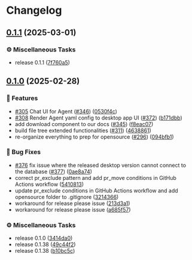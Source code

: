 # Changelog

## [0.1.1](https://github.com/onyx-hq/onyx-internal/compare/0.1.0...0.1.1) (2025-03-01)


### <!-- 7 -->⚙️ Miscellaneous Tasks

* release 0.1.1 ([7f760a5](https://github.com/onyx-hq/onyx-internal/commit/7f760a5294f0896bc3295c7ec66a502131e3b5e5))

## [0.1.0](https://github.com/onyx-hq/onyx-internal/compare/v0.1.0...0.1.0) (2025-02-28)


### <!-- 0 -->🚀 Features

* [#305](https://github.com/onyx-hq/onyx-internal/issues/305) Chat UI for Agent ([#346](https://github.com/onyx-hq/onyx-internal/issues/346)) ([0530f4c](https://github.com/onyx-hq/onyx-internal/commit/0530f4c9a5317f4d8c2fcc5f955799a91f676f4e))
* [#308](https://github.com/onyx-hq/onyx-internal/issues/308) Render Agent yaml config to desktop app UI ([#372](https://github.com/onyx-hq/onyx-internal/issues/372)) ([b171dbb](https://github.com/onyx-hq/onyx-internal/commit/b171dbbd5333efb9100f0c18f69e1f7d16b49e5a))
* add download component to our docs ([#345](https://github.com/onyx-hq/onyx-internal/issues/345)) ([f8eac07](https://github.com/onyx-hq/onyx-internal/commit/f8eac07f97d37673942953165f9e4dfa742b8ed5))
* build file tree extended functionalities ([#311](https://github.com/onyx-hq/onyx-internal/issues/311)) ([4638861](https://github.com/onyx-hq/onyx-internal/commit/46388611a404bc1647e5e7591181e683b9b32438))
* re-organize everything to prep for opensource ([#296](https://github.com/onyx-hq/onyx-internal/issues/296)) ([094bfb1](https://github.com/onyx-hq/onyx-internal/commit/094bfb1490f37dc828bfbd43887c2024eb7eae7d))


### <!-- 1 -->🐛 Bug Fixes

* [#376](https://github.com/onyx-hq/onyx-internal/issues/376) fix issue where the released desktop version cannot connect to the database ([#377](https://github.com/onyx-hq/onyx-internal/issues/377)) ([0ae8a74](https://github.com/onyx-hq/onyx-internal/commit/0ae8a74ffa3d821796605f07e7e2f84ca4354537))
* correct pr_exclude pattern and add pr_move conditions in GitHub Actions workflow ([5410813](https://github.com/onyx-hq/onyx-internal/commit/54108138d59b09c7e8587b46f2c48c53476b5b04))
* update pr_exclude conditions in GitHub Actions workflow and add opensource folder to .gitignore ([3214366](https://github.com/onyx-hq/onyx-internal/commit/3214366a32180ece96bf0bb404daeab906afbd8a))
* workaround for release please issue ([213d3a1](https://github.com/onyx-hq/onyx-internal/commit/213d3a175307b70eafeeba18e2e4718f3035d100))
* workaround for release please issue ([a685f57](https://github.com/onyx-hq/onyx-internal/commit/a685f57e25f8e8e198dd3fb035e4a161e796c5de))


### <!-- 7 -->⚙️ Miscellaneous Tasks

* release 0.1.0 ([3414da0](https://github.com/onyx-hq/onyx-internal/commit/3414da02943f3e6dd775c00a3de956263a2bb65a))
* release 0.1.38 ([49c44f2](https://github.com/onyx-hq/onyx-internal/commit/49c44f28d912de43c7042ff0768427d1243faff3))
* release 0.1.38 ([b10bc5c](https://github.com/onyx-hq/onyx-internal/commit/b10bc5c4d5d677cc2235d36135c8329e582da75a))
